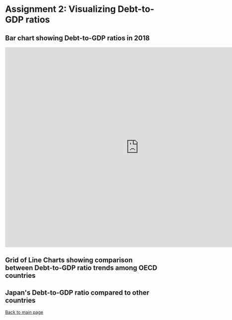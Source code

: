 # Assignment 2: Visualizing Debt-to-GDP ratios

## Bar chart showing Debt-to-GDP ratios in 2018
<iframe src="https://data.oecd.org/chart/6gCS" width="860" height="645" style="border: 0" mozallowfullscreen="true" webkitallowfullscreen="true" allowfullscreen="true"><a href="https://data.oecd.org/chart/6gCS" target="_blank">OECD Chart: General government debt, Total, % of GDP, Annual, 2018</a></iframe>

## Grid of Line Charts showing comparison between Debt-to-GDP ratio trends among OECD countries
<div class="flourish-embed flourish-chart" data-src="visualisation/5261187"><script src="https://public.flourish.studio/resources/embed.js"></script></div>

## Japan's Debt-to-GDP ratio compared to other countries
<div class="flourish-embed flourish-bar-chart-race" data-src="visualisation/5270091"><script src="https://public.flourish.studio/resources/embed.js"></script></div>

[Back to main page](https://sompalida.github.io/Palida-portfolio/)
